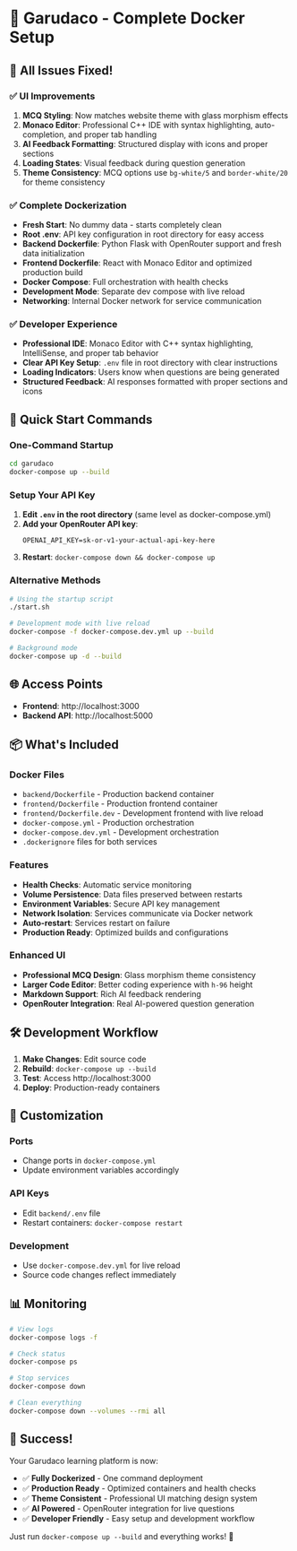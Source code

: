 # 🚀 Garudaco - Complete Docker Setup

## 🎯 All Issues Fixed!

### ✅ UI Improvements
1. **MCQ Styling**: Now matches website theme with glass morphism effects
2. **Monaco Editor**: Professional C++ IDE with syntax highlighting, auto-completion, and proper tab handling
3. **AI Feedback Formatting**: Structured display with icons and proper sections
4. **Loading States**: Visual feedback during question generation
5. **Theme Consistency**: MCQ options use `bg-white/5` and `border-white/20` for theme consistency

### ✅ Complete Dockerization
- **Fresh Start**: No dummy data - starts completely clean
- **Root .env**: API key configuration in root directory for easy access
- **Backend Dockerfile**: Python Flask with OpenRouter support and fresh data initialization
- **Frontend Dockerfile**: React with Monaco Editor and optimized production build
- **Docker Compose**: Full orchestration with health checks
- **Development Mode**: Separate dev compose with live reload
- **Networking**: Internal Docker network for service communication

### ✅ Developer Experience
- **Professional IDE**: Monaco Editor with C++ syntax highlighting, IntelliSense, and proper tab behavior
- **Clear API Key Setup**: `.env` file in root directory with clear instructions
- **Loading Indicators**: Users know when questions are being generated
- **Structured Feedback**: AI responses formatted with proper sections and icons

## 🏃 Quick Start Commands

### One-Command Startup
```bash
cd garudaco
docker-compose up --build
```

### Setup Your API Key
1. **Edit `.env` in the root directory** (same level as docker-compose.yml)
2. **Add your OpenRouter API key**:
   ```
   OPENAI_API_KEY=sk-or-v1-your-actual-api-key-here
   ```
3. **Restart**: `docker-compose down && docker-compose up`

### Alternative Methods
```bash
# Using the startup script
./start.sh

# Development mode with live reload
docker-compose -f docker-compose.dev.yml up --build

# Background mode
docker-compose up -d --build
```

## 🌐 Access Points
- **Frontend**: http://localhost:3000
- **Backend API**: http://localhost:5000

## 📦 What's Included

### Docker Files
- `backend/Dockerfile` - Production backend container
- `frontend/Dockerfile` - Production frontend container  
- `frontend/Dockerfile.dev` - Development frontend with live reload
- `docker-compose.yml` - Production orchestration
- `docker-compose.dev.yml` - Development orchestration
- `.dockerignore` files for both services

### Features
- **Health Checks**: Automatic service monitoring
- **Volume Persistence**: Data files preserved between restarts
- **Environment Variables**: Secure API key management
- **Network Isolation**: Services communicate via Docker network
- **Auto-restart**: Services restart on failure
- **Production Ready**: Optimized builds and configurations

### Enhanced UI
- **Professional MCQ Design**: Glass morphism theme consistency
- **Larger Code Editor**: Better coding experience with `h-96` height
- **Markdown Support**: Rich AI feedback rendering
- **OpenRouter Integration**: Real AI-powered question generation

## 🛠️ Development Workflow

1. **Make Changes**: Edit source code
2. **Rebuild**: `docker-compose up --build`
3. **Test**: Access http://localhost:3000
4. **Deploy**: Production-ready containers

## 🔧 Customization

### Ports
- Change ports in `docker-compose.yml`
- Update environment variables accordingly

### API Keys
- Edit `backend/.env` file
- Restart containers: `docker-compose restart`

### Development
- Use `docker-compose.dev.yml` for live reload
- Source code changes reflect immediately

## 📊 Monitoring

```bash
# View logs
docker-compose logs -f

# Check status
docker-compose ps

# Stop services
docker-compose down

# Clean everything
docker-compose down --volumes --rmi all
```

## 🎉 Success!

Your Garudaco learning platform is now:
- ✅ **Fully Dockerized** - One command deployment
- ✅ **Production Ready** - Optimized containers and health checks
- ✅ **Theme Consistent** - Professional UI matching design system
- ✅ **AI Powered** - OpenRouter integration for live questions
- ✅ **Developer Friendly** - Easy setup and development workflow

Just run `docker-compose up --build` and everything works! 🚀
